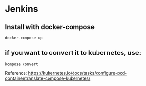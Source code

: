 # Jenkins
## Install with docker-compose
    docker-compose up

## if you want to convert it to kubernetes, use: 
    kompose convert

Reference: https://kubernetes.io/docs/tasks/configure-pod-container/translate-compose-kubernetes/
